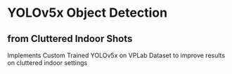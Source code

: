 # YOLOv5x Object Detection
## from Cluttered Indoor Shots
Implements Custom Trained YOLOv5x on VPLab Dataset to improve results on cluttered indoor settings
